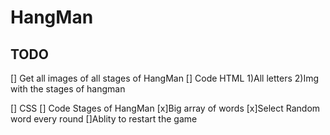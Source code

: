 # HangMan
## TODO 
[] Get all images of all stages of HangMan
[] Code HTML 
1)All letters
2)Img with the stages of hangman


[] CSS
[] Code Stages of HangMan
[x]Big array of words
[x]Select Random word every round
[]Ablity to restart the game




